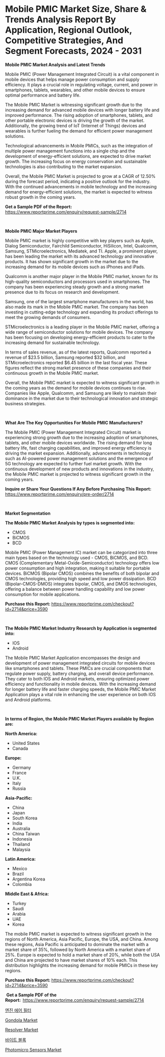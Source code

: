 <p><h1>Mobile PMIC Market Size, Share & Trends Analysis Report By Application, Regional Outlook, Competitive Strategies, And Segment Forecasts, 2024 - 2031</h1></p><p><strong>Mobile PMIC Market Analysis and Latest Trends</strong></p>
<p><p>Mobile PMIC (Power Management Integrated Circuit) is a vital component in mobile devices that helps manage power consumption and supply efficiency. It plays a crucial role in regulating voltage, current, and power in smartphones, tablets, wearables, and other mobile devices to ensure optimal performance and battery life.</p><p>The Mobile PMIC Market is witnessing significant growth due to the increasing demand for advanced mobile devices with longer battery life and improved performance. The rising adoption of smartphones, tablets, and other portable electronic devices is driving the growth of the market. Additionally, the growing trend of IoT (Internet of Things) devices and wearables is further fueling the demand for efficient power management solutions.</p><p>Technological advancements in Mobile PMICs, such as the integration of multiple power management functions into a single chip and the development of energy-efficient solutions, are expected to drive market growth. The increasing focus on energy conservation and sustainable technologies is also contributing to the market expansion.</p><p>Overall, the Mobile PMIC Market is projected to grow at a CAGR of 12.50% during the forecast period, indicating a positive outlook for the industry. With the continued advancements in mobile technology and the increasing demand for energy-efficient solutions, the market is expected to witness robust growth in the coming years.</p></p>
<p><strong>Get a Sample PDF of the Report:&nbsp;</strong> <a href="https://www.reportprime.com/enquiry/request-sample/2714">https://www.reportprime.com/enquiry/request-sample/2714</a></p>
<p>&nbsp;</p>
<p><strong>Mobile PMIC Major Market Players</strong></p>
<p><p>Mobile PMIC market is highly competitive with key players such as Apple, Dialog Semiconductor, Fairchild Semiconductor, HiSilicon, Intel, Qualcomm, Samsung, STMicroelectronics, Mediatek, and TI. Apple, a prominent player, has been leading the market with its advanced technology and innovative products. It has shown significant growth in the market due to the increasing demand for its mobile devices such as iPhones and iPads.</p><p>Qualcomm is another major player in the Mobile PMIC market, known for its high-quality semiconductors and processors used in smartphones. The company has been experiencing steady growth and a strong market presence due to its focus on research and development.</p><p>Samsung, one of the largest smartphone manufacturers in the world, has also made its mark in the Mobile PMIC market. The company has been investing in cutting-edge technology and expanding its product offerings to meet the growing demands of consumers.</p><p>STMicroelectronics is a leading player in the Mobile PMIC market, offering a wide range of semiconductor solutions for mobile devices. The company has been focusing on developing energy-efficient products to cater to the increasing demand for sustainable technology.</p><p>In terms of sales revenue, as of the latest reports, Qualcomm reported a revenue of $23.5 billion, Samsung reported $32 billion, and STMicroelectronics reported $6.45 billion in the last fiscal year. These figures reflect the strong market presence of these companies and their continuous growth in the Mobile PMIC market.</p><p>Overall, the Mobile PMIC market is expected to witness significant growth in the coming years as the demand for mobile devices continues to rise. Companies like Apple, Qualcomm, and Samsung are likely to maintain their dominance in the market due to their technological innovation and strategic business strategies.</p></p>
<p>&nbsp;</p>
<p><strong>What Are The Key Opportunities For Mobile PMIC Manufacturers?</strong></p>
<p><p>The Mobile PMIC (Power Management Integrated Circuit) market is experiencing strong growth due to the increasing adoption of smartphones, tablets, and other mobile devices worldwide. The rising demand for long battery life, fast charging capabilities, and improved energy efficiency is driving the market expansion. Additionally, advancements in technology such as AI-powered power management solutions and the emergence of 5G technology are expected to further fuel market growth. With the continuous development of new products and innovations in the industry, the Mobile PMIC market is projected to witness significant growth in the coming years.</p></p>
<p><strong>Inquire or Share Your Questions If Any Before Purchasing This Report:</strong> <a href="https://www.reportprime.com/enquiry/pre-order/2714">https://www.reportprime.com/enquiry/pre-order/2714</a></p>
<p>&nbsp;</p>
<p><strong>Market Segmentation</strong></p>
<p><strong>The Mobile PMIC Market Analysis by types is segmented into:</strong></p>
<p><ul><li>CMOS</li><li>BiCMOS</li><li>BCD</li></ul></p>
<p><p>Mobile PMIC (Power Management IC) market can be categorized into three main types based on the technology used - CMOS, BiCMOS, and BCD. CMOS (Complementary Metal-Oxide-Semiconductor) technology offers low power consumption and high integration, making it suitable for portable devices. BiCMOS (Bipolar CMOS) combines the benefits of both bipolar and CMOS technologies, providing high speed and low power dissipation. BCD (Bipolar-CMOS-DMOS) integrates bipolar, CMOS, and DMOS technologies, offering a balance between power handling capability and low power consumption for mobile applications.</p></p>
<p><strong>Purchase this Report:&nbsp;</strong><a href="https://www.reportprime.com/checkout?id=2714&price=3590">https://www.reportprime.com/checkout?id=2714&price=3590</a></p>
<p>&nbsp;</p>
<p><strong>The Mobile PMIC Market Industry Research by Application is segmented into:</strong></p>
<p><ul><li>IOS</li><li>Android</li></ul></p>
<p><p>The Mobile PMIC Market Application encompasses the design and development of power management integrated circuits for mobile devices like smartphones and tablets. These PMICs are crucial components that regulate power supply, battery charging, and overall device performance. They cater to both IOS and Android markets, ensuring optimized power efficiency and functionality in mobile devices. With the increasing demand for longer battery life and faster charging speeds, the Mobile PMIC Market Application plays a vital role in enhancing the user experience on both IOS and Android platforms.</p></p>
<p>&nbsp;</p>
<p><strong>In terms of Region, the Mobile PMIC Market Players available by Region are:</strong></p>
<p>
    <p> <strong> North America: </strong>
        <ul>
            <li>United States</li>
            <li>Canada</li>
        </ul>
        </p> 
    <p> <strong> Europe: </strong>
        <ul>
            <li>Germany</li>
            <li>France</li>
            <li>U.K.</li>
            <li>Italy</li>
            <li>Russia</li>
        </ul>
        </p> 
    <p> <strong> Asia-Pacific: </strong>
        <ul>
            <li>China</li>
            <li>Japan</li>
            <li>South Korea</li>
            <li>India</li>
            <li>Australia</li>
            <li>China Taiwan</li>
            <li>Indonesia</li>
            <li>Thailand</li>
            <li>Malaysia</li>
        </ul>
        </p> 
    <p> <strong> Latin America: </strong>
        <ul>
            <li>Mexico</li>
            <li>Brazil</li>
            <li>Argentina Korea</li>
            <li>Colombia</li>
        </ul>
        </p> 
    <p> <strong> Middle East & Africa: </strong>
        <ul>
            <li>Turkey</li>
            <li>Saudi</li>
            <li>Arabia</li>
            <li>UAE</li>
            <li>Korea</li>
        </ul>
    </p>
    </p>
<p><p>The mobile PMIC market is expected to witness significant growth in the regions of North America, Asia Pacific, Europe, the USA, and China. Among these regions, Asia Pacific is anticipated to dominate the market with a market share of 35%, followed by North America with a market share of 25%. Europe is expected to hold a market share of 20%, while both the USA and China are projected to have market shares of 10% each. This distribution highlights the increasing demand for mobile PMICs in these key regions.</p></p>
<p><strong>Purchase this Report: </strong><a href="https://www.reportprime.com/checkout?id=2714&price=3590">https://www.reportprime.com/checkout?id=2714&price=3590</a></p>
<p>&nbsp;<strong>Get a Sample PDF of the Report:&nbsp;&nbsp;</strong><a href="https://www.reportprime.com/enquiry/request-sample/2714">https://www.reportprime.com/enquiry/request-sample/2714</a></p>
<p><strong></strong></p>
<p><p><a href="https://medium.com/@lowellleke20231/%EC%97%94%EC%A7%84-%EA%B3%B5%EA%B8%B0-%ED%95%84%ED%84%B0-%EC%8B%9C%EC%9E%A5-%EC%A0%90%EC%9C%A0%EC%9C%A8-%EC%A7%84%ED%99%94%EC%99%80-%EC%8B%9C%EC%9E%A5-%EC%84%B1%EC%9E%A5-%EB%8F%99%ED%96%A5-2024%EB%85%84-2031%EB%85%84-d7466d48cfa0">엔진 에어 필터</a></p><p><a href="https://issuu.com/reportprime-2/docs/gondola-market-size-2030.pptx">Gondola Market</a></p><p><a href="https://medium.com/@caseyee25/resolver-market-share-evolution-and-market-growth-trends-2024-2031-ac43599c79ea">Resolver Market</a></p><p><a href="https://github.com/khytkeqagplkzqvh/Market-Research-Report-List-1/blob/main/334992711440.md">바이트 블록</a></p><p><a href="https://github.com/cecuraprangm/Market-Research-Report-List-2/blob/main/photomicro-sensors-market.md">Photomicro Sensors Market</a></p></p>